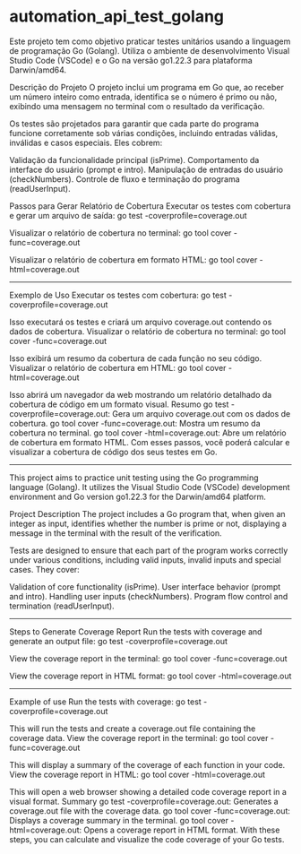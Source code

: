# automation_api_test_golang

Este projeto tem como objetivo praticar testes unitários usando a linguagem de programação Go (Golang). Utiliza o ambiente de desenvolvimento Visual Studio Code (VSCode) e o Go na versão go1.22.3 para plataforma Darwin/amd64.

Descrição do Projeto
O projeto inclui um programa em Go que, ao receber um número inteiro como entrada, identifica se o número é primo ou não, exibindo uma mensagem no terminal com o resultado da verificação.

Os testes são projetados para garantir que cada parte do programa funcione corretamente sob várias condições, incluindo entradas válidas, inválidas e casos especiais. Eles cobrem:

Validação da funcionalidade principal (isPrime).
Comportamento da interface do usuário (prompt e intro).
Manipulação de entradas do usuário (checkNumbers).
Controle de fluxo e terminação do programa (readUserInput).

Passos para Gerar Relatório de Cobertura
Executar os testes com cobertura e gerar um arquivo de saída:
go test -coverprofile=coverage.out

Visualizar o relatório de cobertura no terminal:
go tool cover -func=coverage.out

Visualizar o relatório de cobertura em formato HTML:
go tool cover -html=coverage.out

__________________________________

Exemplo de Uso
Executar os testes com cobertura:
go test -coverprofile=coverage.out

Isso executará os testes e criará um arquivo coverage.out contendo os dados de cobertura.
Visualizar o relatório de cobertura no terminal:
go tool cover -func=coverage.out

Isso exibirá um resumo da cobertura de cada função no seu código.
Visualizar o relatório de cobertura em HTML:
go tool cover -html=coverage.out

Isso abrirá um navegador da web mostrando um relatório detalhado da cobertura de código em um formato visual.
Resumo
go test -coverprofile=coverage.out: Gera um arquivo coverage.out com os dados de cobertura.
go tool cover -func=coverage.out: Mostra um resumo da cobertura no terminal.
go tool cover -html=coverage.out: Abre um relatório de cobertura em formato HTML.
Com esses passos, você poderá calcular e visualizar a cobertura de código dos seus testes em Go.


-----------------------------------------------------------------------

This project aims to practice unit testing using the Go programming language (Golang). It utilizes the Visual Studio Code (VSCode) development environment and Go version go1.22.3 for the Darwin/amd64 platform.

Project Description
The project includes a Go program that, when given an integer as input, identifies whether the number is prime or not, displaying a message in the terminal with the result of the verification.

Tests are designed to ensure that each part of the program works correctly under various conditions, including valid inputs, invalid inputs and special cases. They cover:

Validation of core functionality (isPrime).
User interface behavior (prompt and intro).
Handling user inputs (checkNumbers).
Program flow control and termination (readUserInput).

________________________________________

Steps to Generate Coverage Report
Run the tests with coverage and generate an output file:
go test -coverprofile=coverage.out

View the coverage report in the terminal:
go tool cover -func=coverage.out

View the coverage report in HTML format:
go tool cover -html=coverage.out

__________________________________
Example of use
Run the tests with coverage:
go test -coverprofile=coverage.out

This will run the tests and create a coverage.out file containing the coverage data.
View the coverage report in the terminal:
go tool cover -func=coverage.out

This will display a summary of the coverage of each function in your code.
View the coverage report in HTML:
go tool cover -html=coverage.out

This will open a web browser showing a detailed code coverage report in a visual format.
Summary
go test -coverprofile=coverage.out: Generates a coverage.out file with the coverage data.
go tool cover -func=coverage.out: Displays a coverage summary in the terminal.
go tool cover -html=coverage.out: Opens a coverage report in HTML format.
With these steps, you can calculate and visualize the code coverage of your Go tests.

